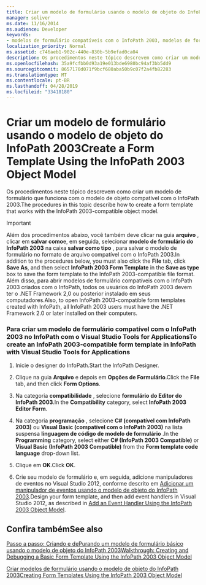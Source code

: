 ```yaml
---
title: Criar um modelo de formulário usando o modelo de objeto do InfoPath 2003
manager: soliver
ms.date: 11/16/2014
ms.audience: Developer
keywords:
- modelos de formulário compatíveis com o InfoPath 2003, modelos de formulário [InfoPath 2007], criação de compatível com o InfoPath 2003, InfoPath 2007, criação de modelos de formulário compatíveis com o InfoPath 2003
localization_priority: Normal
ms.assetid: c746aeb1-902c-440e-830b-5b9efad0ca04
description: Os procedimentos neste tópico descrevem como criar um modelo de formulário que funciona com o modelo de objeto compatível com o InfoPath 2003.
ms.openlocfilehash: 35a9fcfbb0d93a19e013bde6980bc94af3bb5dd9
ms.sourcegitcommit: 8657170d071f9bcf680aba50b9c07f2a4fb82283
ms.translationtype: MT
ms.contentlocale: pt-BR
ms.lasthandoff: 04/28/2019
ms.locfileid: "33418180"
---
```

# <a name="create-a-form-template-using-the-infopath-2003-object-model"></a><span data-ttu-id="c0a1a-104">Criar um modelo de formulário usando o modelo de objeto do InfoPath 2003</span><span class="sxs-lookup"><span data-stu-id="c0a1a-104">Create a Form Template Using the InfoPath 2003 Object Model</span></span>

<span data-ttu-id="c0a1a-105">Os procedimentos neste tópico descrevem como criar um modelo de formulário que funciona com o modelo de objeto compatível com o InfoPath 2003.</span><span class="sxs-lookup"><span data-stu-id="c0a1a-105">The procedures in this topic describe how to create a form template that works with the InfoPath 2003-compatible object model.</span></span>
  
> [!IMPORTANT]
> <span data-ttu-id="c0a1a-106">Além dos procedimentos abaixo, você também deve clicar na guia **arquivo** , clicar em **salvar como**e, em seguida, selecionar **modelo de formulário do InfoPath 2003** na caixa **salvar como tipo** , para salvar o modelo de formulário no formato de arquivo compatível com o InfoPath 2003.</span><span class="sxs-lookup"><span data-stu-id="c0a1a-106">In addition to the procedures below, you must also click the **File** tab, click **Save As**, and then select **InfoPath 2003 Form Template** in the **Save as type** box to save the form template to the InfoPath 2003-compatible file format.</span></span> <span data-ttu-id="c0a1a-107">Além disso, para abrir modelos de formulário compatíveis com o InfoPath 2003 criados com o InfoPath, todos os usuários do InfoPath 2003 devem ter o .NET Framework 2,0 ou posterior instalado em seus computadores.</span><span class="sxs-lookup"><span data-stu-id="c0a1a-107">Also, to open InfoPath 2003-compatible form templates created with InfoPath, all InfoPath 2003 users must have the .NET Framework 2.0 or later installed on their computers.</span></span> 
  
### <a name="to-create-an-infopath-2003-compatible-form-template-in-infopath-with-visual-studio-tools-for-applications"></a><span data-ttu-id="c0a1a-108">Para criar um modelo de formulário compatível com o InfoPath 2003 no InfoPath com o Visual Studio Tools for Applications</span><span class="sxs-lookup"><span data-stu-id="c0a1a-108">To create an InfoPath 2003-compatible form template in InfoPath with Visual Studio Tools for Applications</span></span>

1. <span data-ttu-id="c0a1a-109">Inicie o designer do InfoPath.</span><span class="sxs-lookup"><span data-stu-id="c0a1a-109">Start the InfoPath Designer.</span></span>
    
2. <span data-ttu-id="c0a1a-110">Clique na guia **Arquivo** e depois em **Opções de Formulário**.</span><span class="sxs-lookup"><span data-stu-id="c0a1a-110">Click the **File** tab, and then click **Form Options**.</span></span>
    
3. <span data-ttu-id="c0a1a-111">Na categoria **compatibilidade** , selecione **formulário do Editor do InfoPath 2003**.</span><span class="sxs-lookup"><span data-stu-id="c0a1a-111">In the **Compatibility** category, select **InfoPath 2003 Editor Form**.</span></span>
    
4. <span data-ttu-id="c0a1a-112">Na categoria **programação** , selecione **C# (compatível com InfoPath 2003)** ou **Visual Basic (compatível com o InfoPath 2003)** na lista suspensa **linguagem de código de modelo de formulário** .</span><span class="sxs-lookup"><span data-stu-id="c0a1a-112">In the **Programming** category, select either **C# (InfoPath 2003 Compatible)** or **Visual Basic (InfoPath 2003 Compatible)** from the **Form template code language** drop-down list.</span></span> 
    
5. <span data-ttu-id="c0a1a-113">Clique em **OK**.</span><span class="sxs-lookup"><span data-stu-id="c0a1a-113">Click **OK**.</span></span>
    
6. <span data-ttu-id="c0a1a-114">Crie seu modelo de formulário e, em seguida, adicione manipuladores de eventos no Visual Studio 2012, conforme descrito em [Adicionar um manipulador de eventos usando o modelo de objeto do InfoPath 2003](how-to-add-an-event-handler-using-the-infopath-2003-object-model.md).</span><span class="sxs-lookup"><span data-stu-id="c0a1a-114">Design your form template, and then add event handlers in Visual Studio 2012, as described in [Add an Event Handler Using the InfoPath 2003 Object Model](how-to-add-an-event-handler-using-the-infopath-2003-object-model.md).</span></span>
    
## <a name="see-also"></a><span data-ttu-id="c0a1a-115">Confira também</span><span class="sxs-lookup"><span data-stu-id="c0a1a-115">See also</span></span>



[<span data-ttu-id="c0a1a-116">Passo a passo: Criando e dePurando um modelo de formulário básico usando o modelo de objeto do InfoPath 2003</span><span class="sxs-lookup"><span data-stu-id="c0a1a-116">Walkthrough: Creating and Debugging a Basic Form Template Using the InfoPath 2003 Object Model</span></span>](walkthrough-create-and-debug-basic-form-template-using-infopath-object-model.md)
  
[<span data-ttu-id="c0a1a-117">Criar modelos de formulário usando o modelo de objeto do InfoPath 2003</span><span class="sxs-lookup"><span data-stu-id="c0a1a-117">Creating Form Templates Using the InfoPath 2003 Object Model</span></span>](creating-form-templates-using-the-infopath-2003-object-model.md)

